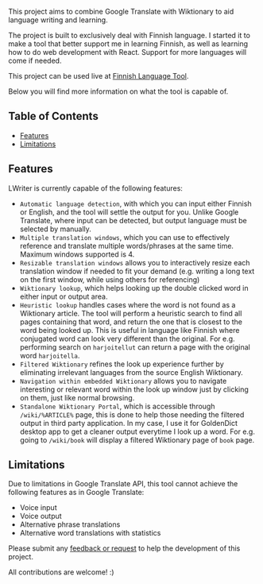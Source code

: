 This project aims to combine Google Translate with Wiktionary to aid language writing and learning.

The project is built to exclusively deal with Finnish language. I started it to make a tool that better support me in learning Finnish, as well as learning how to do web development with React. Support for more languages will come if needed.

This project can be used live at [Finnish Language Tool](https://lwriter.netlify.com/).

Below you will find more information on what the tool is capable of.

## Table of Contents

- [Features](#features)
- [Limitations](#limitations)

## Features

LWriter is currently capable of the following features:

* `Automatic language detection`, with which you can input either Finnish or English, and the tool will settle the output for you. Unlike Google Translate, where input can be detected, but output language must be selected by manually.
* `Multiple translation windows`, which you can use to effectively reference and translate multiple words/phrases at the same time. Maximum windows supported is 4.
* `Resizable translation windows` allows you to interactively resize each translation window if needed to fit your demand (e.g. writing a long text on the first window, while using others for referencing)
* `Wiktionary lookup`, which helps looking up the double clicked word in either input or output area.
* `Heuristic lookup` handles cases where the word is not found as a Wiktionary article. The tool will perform a heuristic search to find all pages containing that word, and return the one that is closest to the word being looked up. This is useful in language like Finnish where conjugated word can look very different than the original. For e.g. performing search on `harjoitellut` can return a page with the original word `harjoitella`.
* `Filtered Wiktionary` refines the look up experience further by eliminating irrelevant languages from the source English Wiktionary.
* `Navigation within embedded Wiktionary` allows you to navigate interesting or relevant word within the look up window just by clicking on them, just like normal browsing.
* `Standalone Wiktionary Portal`, which is accessible through `/wiki/%ARTICLE%` page, this is done to help those needing the filtered output in third party application. In my case, I use it for GoldenDict desktop app to get a cleaner output everytime I look up a word. For e.g. going to `/wiki/book` will display a filtered Wiktionary page of `book` page.

## Limitations

Due to limitations in Google Translate API, this tool cannot achieve the following features as in Google Translate:

* Voice input
* Voice output
* Alternative phrase translations
* Alternative word translations with statistics

Please submit any [feedback or request](https://github.com/phuongfi91/lwriter/issues) to help the development of this project.

All contributions are welcome! :)
